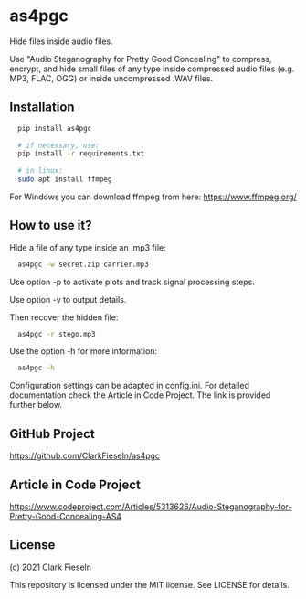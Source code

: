 # as4pgc
Hide files inside audio files.

Use "Audio Steganography for Pretty Good Concealing" to compress, encrypt, and hide small files of any type inside compressed audio files (e.g. MP3, FLAC, OGG) or inside uncompressed .WAV files.

## Installation
```sh
  pip install as4pgc
  
  # if necessary, use:
  pip install -r requirements.txt
  
  # in linux:
  sudo apt install ffmpeg
```
For Windows you can download ffmpeg from here:
https://www.ffmpeg.org/

## How to use it?
Hide a file of any type inside an .mp3 file:
```sh
  as4pgc -w secret.zip carrier.mp3
```
Use option -p to activate plots and track signal processing steps.

Use option -v to output details.

Then recover the hidden file:
```sh
  as4pgc -r stego.mp3
```

Use the option -h for more information:

```sh
  as4pgc -h
```

Configuration settings can be adapted in config.ini.
For detailed documentation check the Article in Code Project. The link is provided further below.

## GitHub Project

https://github.com/ClarkFieseln/as4pgc

## Article in Code Project

https://www.codeproject.com/Articles/5313626/Audio-Steganography-for-Pretty-Good-Concealing-AS4

## License

(c) 2021 Clark Fieseln

This repository is licensed under the MIT license. See LICENSE for details.
